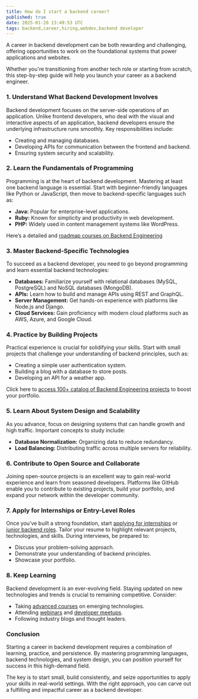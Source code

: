 ```yaml
---
title: How do I start a backend career?
published: true
date: 2025-01-20 13:49:53 UTC
tags: backend,career,hiring,webdev,backend developer
---
```


A career in backend development can be both rewarding and challenging, offering opportunities to work on the foundational systems that power applications and websites.

Whether you're transitioning from another tech role or starting from scratch, this step-by-step guide will help you launch your career as a backend engineer.

### **1. Understand What Backend Development Involves**

Backend development focuses on the server-side operations of an application. Unlike frontend developers, who deal with the visual and interactive aspects of an application, backend developers ensure the underlying infrastructure runs smoothly. Key responsibilities include:

- Creating and managing databases.
- Developing APIs for communication between the frontend and backend.
- Ensuring system security and scalability.

### **2. Learn the Fundamentals of Programming**

Programming is at the heart of backend development. Mastering at least one backend language is essential. Start with beginner-friendly languages like Python or JavaScript, then move to backend-specific languages such as:

- **Java:** Popular for enterprise-level applications.
- **Ruby:** Known for simplicity and productivity in web development.
- **PHP:** Widely used in content management systems like WordPress.

Here’s a detailed and [roadmap courses on Backend Engineering](https://masteringbackend.com/courses?ref=getbackendjobs)

### **3. Master Backend-Specific Technologies**

To succeed as a backend developer, you need to go beyond programming and learn essential backend technologies:

- **Databases:** Familiarize yourself with relational databases (MySQL, PostgreSQL) and NoSQL databases (MongoDB).
- **APIs:** Learn how to build and manage APIs using REST and GraphQL.
- **Server Management:** Get hands-on experience with platforms like Node.js and Django.
- **Cloud Services:** Gain proficiency with modern cloud platforms such as AWS, Azure, and Google Cloud.

### **4. Practice by Building Projects**

Practical experience is crucial for solidifying your skills. Start with small projects that challenge your understanding of backend principles, such as:

- Creating a simple user authentication system.
- Building a blog with a database to store posts.
- Developing an API for a weather app.

Click here to [access 100+ catalog of Backend Engineering projects](https://backendprojects.dev?ref=getbackendjobs) to boost your portfolio.

### **5. Learn About System Design and Scalability**

As you advance, focus on designing systems that can handle growth and high traffic. Important concepts to study include:

- **Database Normalization:** Organizing data to reduce redundancy.
- **Load Balancing:** Distributing traffic across multiple servers for reliability.

### **6. Contribute to Open Source and Collaborate**

Joining open-source projects is an excellent way to gain real-world experience and learn from seasoned developers. Platforms like GitHub enable you to contribute to existing projects, build your portfolio, and expand your network within the developer community.

### **7. Apply for Internships or Entry-Level Roles**

Once you’ve built a strong foundation, start [applying for internships](https://getbackendjobs.com/internship-backend-jobs) or [junior backend roles](https://getbackendjobs.com/junior-backend-jobs). Tailor your resume to highlight relevant projects, technologies, and skills. During interviews, be prepared to:

- Discuss your problem-solving approach.
- Demonstrate your understanding of backend principles.
- Showcase your portfolio.

### **8. Keep Learning**

Backend development is an ever-evolving field. Staying updated on new technologies and trends is crucial to remaining competitive. Consider:

- Taking [advanced courses](https://masteringbackend.com/courses?ref=getbackendjobs) on emerging technologies.
- Attending [webinars](https://backendweekly.dev/podcasts?ref=getbackendjobs) and [developer meetups](https://backendconf.com?ref=getbackendjobs).
- Following industry blogs and thought leaders.

### **Conclusion**

Starting a career in backend development requires a combination of learning, practice, and persistence. By mastering programming languages, backend technologies, and system design, you can position yourself for success in this high-demand field.

The key is to start small, build consistently, and seize opportunities to apply your skills in real-world settings. With the right approach, you can carve out a fulfilling and impactful career as a backend developer.
